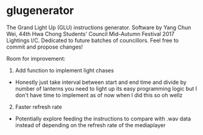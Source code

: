 # glugenerator
The Grand Light Up (GLU) instructions generator. Software by Yang Chun Wei, 44th Hwa Chong Students' Council Mid-Autumn Festival 2017 Lightings I/C. Dedicated to future batches of councillors. Feel free to commit and propose changes!

Room for improvement:
1. Add function to implement light chases
- Honestly just take interval between start and end time and divide by number of lanterns you need to light up its easy programming logic but I don't have time to implement as of now when I did this so oh wellz
2. Faster refresh rate
- Potentially explore feeding the instructions to compare with .wav data instead of depending on the refresh rate of the mediaplayer
